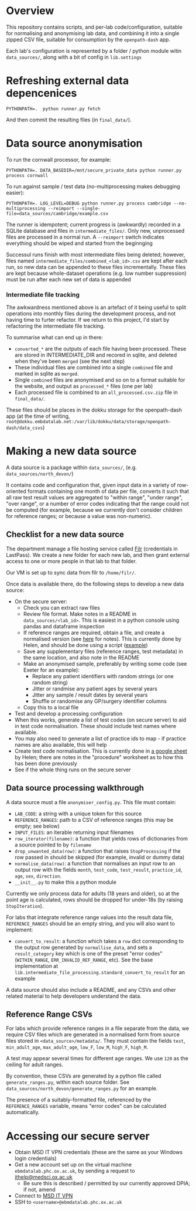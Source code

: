 # Overview

This repository contains scripts, and per-lab code/configuration,
suitable for normalising and anonymising lab data, and combining it
into a single zipped CSV file, suitable for consumption by the
`openpath-dash` app.

Each lab's configuration is represented by a folder / python module
witin `data_sources/`, along with a bit of config in `lib.settings`

# Refreshing external data depencenices

    PYTHONPATH=.  python runner.py fetch

And then commit the resulting files (in `final_data/`).


# Data source anonymisation

To run the cornwall processor, for example:

    PYTHONPATH=. DATA_BASEDIR=/mnt/secure_private_data python runner.py process cornwall

To run against sample / test data (no-multiprocessing makes debugging easier):

    PYTHONPATH=. LOG_LEVEL=DEBUG python runner.py process cambridge --no-multiprocessing --reimport --single-file=data_sources/cambridge/example.csv

The runner is idempotent; current progress is (awkwardly) recorded in
a SQLite database and files in `intermediate_files/`. Only new,
unprocessed files are processed in a normal run. A `--reimport` switch
indicates everything should be wiped and started from the beginnging

Successul runs finish with most intermediate files being deleted;
however, files named `intermediate_files/combined_<lab_id>.csv` are
kept after each run, so new data can be appended to these files
incrementally.  These files are kept because whole-dataset operations
(e.g. low number suppression) must be run after each new set of data
is appended


### Intermediate file tracking

The awkwardness mentioned above is an artefact of it being useful to
split operations into monthly files during the development process,
and not having time to furter refactor. If we return to this project,
I'd start by refactoring the intermediate file tracking.

To summarise what can end up in there:

* `converted_*` are the outputs of each file having been processed. These are stored in INTERMEDIATE_DIR and recored in sqlite, and deleted when they've been `merged` (see the next step)
* These individual files are combined into a single `combined` file and marked in sqlite as `merged`.
* Single `combined` files are anonymised and so on to a format suitable for the website, and output as `processed_*` files (one per lab)
* Each processed file is combined to an `all_processed.csv.zip` file in `final_data/`.


These files
should be places in the dokku storage for the openpath-dash app (at
the time of writing,
`root@dokku.embdatalab.net:/var/lib/dokku/data/storage/openpath-dash/data_csvs`)

# Making a  new data source

A data source is a package within `data_sources/`,
(e.g. `data_sources/north_devon/`)

It contains code and configuration that, given input data in a variety
of row-oriented formats containing one month of data per file,
converts it such that all raw test result values are aggregated to
"within range", "under range", "over range", or a number of error
codes indicating that the range could not be computed (for example,
because we currently don't consider children for reference ranges; or
because a value was non-numeric).


## Checklist for a new data source

The department manage a file hosting service called
[Filr](https://filr.imsu.ox.ac.uk) (credentials in LastPass). We
create a new folder for each new lab, and then grant external access
to one or more people in that lab to that folder.

Our VM is set up to sync data from filr to `/home/filr/`.

Once data is available there, do the following steps to develop a new data source:

* On the secure server:
  * Check you can extract raw files
  * Review file format. Make notes in a README in `data_sources/<lab_id>`.  This is easiest in a python console using pandas and dataframe inspection
  * If reference ranges are required, obtain a file, and create a normalised version (see [here](https://github.com/ebmdatalab/openpath-pipeline/blob/0d378e18b6581ecb1e588cb50d129487de927623/lib/intermediate_file_processing.py#L64-L74) for notes). This is currently done by Helen, and should be done using a script ([example](https://github.com/ebmdatalab/openpath-pipeline/blob/0d378e18b6581ecb1e588cb50d129487de927623/data_sources/cornwall/generate_ranges.py))
  * Save any supplementary files (reference ranges, test metadata) in the same location, and also note in the README
  * Make an anonymised sample, preferably by writing some code (see Exeter for an example):
    * Replace any patient identifiers with random strings (or one random string)
    * Jitter or randmise any patient ages by several years
    * Jitter any sample / result dates by several years
    * Shuffle or randomise any GP/surgery identifier columns
  * Copy this to a local file
* Test and develop a processing configuration
* When this works, generate a list of test codes (on secure server) to aid in test code normalisation. These should include test names where available.
* You may also need to generate a list of practice ids to map - if practice names are also available, this will help
* Create test code normalisation. This is currently done in [a google sheet](https://drive.google.com/drive/u/1/folders/1IptCY7S_32fGnxWQQJaN2p51b1phaeK1) by Helen; there are notes in the "procedure" worksheet as to how this has been done previously
* See if the whole thing runs on the secure server

## Data source processing walkthrough

A data source must a file `anonymiser_config.py`.  This file must contain:

* `LAB_CODE`: a string with a unique token for this source
* `REFERENCE_RANGES`: path to a CSV of reference ranges (this may be empty; see below)
* `INPUT_FILES`: an iterable returning input filenames
* `row_iterator(filename)`: a function that yields rows of dictionaries from a source pointed to by `filename`
* `drop_unwanted_data(row)`: a function that raises `StopProcessing` if the row passed in should be skipped (for example, invalid or dummy data)
* `normalise_data(row)`: a function that normalises an input row to an output row with the fields `month`, `test_code`, `test_result`, `practice_id`, `age`, `sex`, `direction`.
* `__init__.py` to make this a python module

Currently we only process data for adults (18 years and older), so at
the point age is calculated, rows should be dropped for under-18s (by
raising `StopIteration`).

For labs that integrate reference range values into the result data
file, `REFERENCE_RANGES` should be an empty string, and you will also
want to implement:

* `convert_to_result`: a function which takes a `row` dict
  corresponding to the output row generated by `normallise_data`, and
  sets a `result_category` key which is one of the preset "error
  codes" (`WITHIN_RANGE`, `ERR_INVALID_REF_RANGE`, etc). See the base
  implementation at
  `lib.intermediate_file_processing.standard_convert_to_result` for an
  example

A data source should also include a README, and any CSVs and other
related material to help developers understand the data.


## Reference Range CSVs

For labs which provide reference ranges in a file separate from the
data, we require CSV files which are generated in a normalised form
from source files stored in `<data_source>/metadata/`.  They must
contain the fields `test`, `min_adult_age`, `max_adult_age`, `low_F`,
`low_M`, `high_F`, `high_M`.

A test may appear several times for different age ranges. We use `120`
as the ceiling for adult ranges.

By convention, these CSVs are generated by a python file called
`generate_ranges.py`, within each source folder.  See
`data_sources/north_devon/generate_ranges.py` for an example.

The presence of a suitably-formatted file, referenced by the
`REFERENCE_RANGES` variable, means "error codes" can be calculated
automatically.


# Accessing our secure server

* Obtain MSD IT VPN credentials (these are the same as your Windows login credentials)
* Get a new account set up on the virtual machine `ebmdatalab.phc.ox.ac.uk`, by sending a request to ithelp@medsci.ox.ac.uk
  * Be sure this is described / permitted by our currently approved DPIA; if not, amend
* Connect to [MSD IT VPN](https://www.medsci.ox.ac.uk/divisional-services/support-services-1/information-technology/document-and-file-storage/vpn)
* SSH to `<username>@ebmdatalab.phc.ox.ac.uk`
